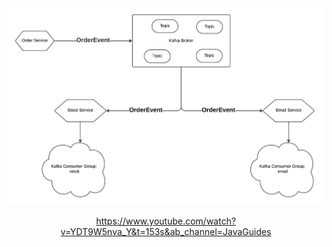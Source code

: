 
<div align="center">

<img src="./Concept.jpeg" alt="fabriclogo"/>

https://www.youtube.com/watch?v=YDT9W5nva_Y&t=153s&ab_channel=JavaGuides
